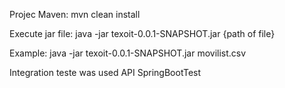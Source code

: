 Projec Maven: mvn clean install

Execute jar file: java -jar texoit-0.0.1-SNAPSHOT.jar {path of file}

Example: java -jar texoit-0.0.1-SNAPSHOT.jar movilist.csv

Integration teste was used API SpringBootTest
